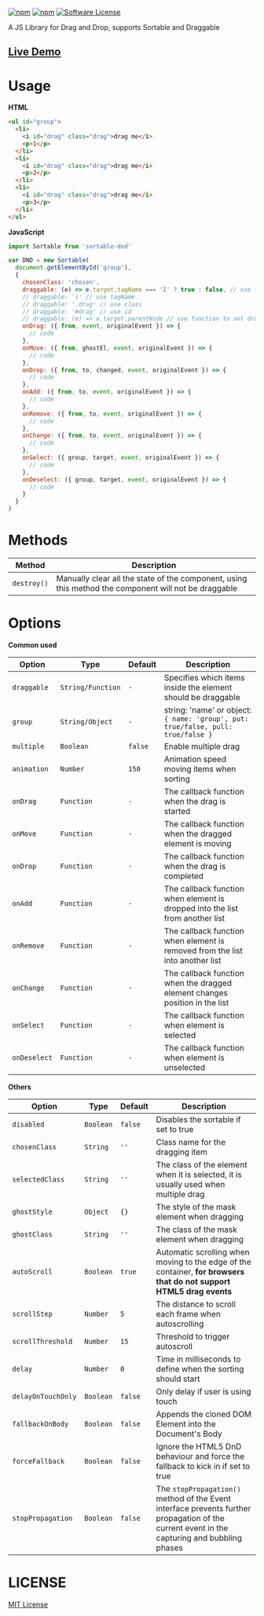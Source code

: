 [![npm](https://img.shields.io/npm/v/sortable-dnd.svg)](https://www.npmjs.com/package/sortable-dnd)  [![npm](https://img.shields.io/npm/dt/sortable-dnd.svg)](https://npm-stat.com/charts.html?package=sortable-dnd)  [![Software License](https://img.shields.io/badge/license-MIT-brightgreen.svg)](LICENSE)



A JS Library for Drag and Drop, supports Sortable and Draggable

## [Live Demo](https://mfuu.github.io/sortable-dnd/)

# Usage

**HTML**
```html
<ul id="group">
  <li>
    <i id="drag" class="drag">drag me</i>
    <p>1</p>
  </li>
  <li>
    <i id="drag" class="drag">drag me</i>
    <p>2</p>
  </li>
  <li>
    <i id="drag" class="drag">drag me</i>
    <p>3</p>
  </li>
</ul>
```

**JavaScript**
```js
import Sortable from 'sortable-dnd'

var DND = new Sortable(
  document.getElementById('group'),
  {
    chosenClass: 'chosen',
    draggable: (e) => e.target.tagName === 'I' ? true : false, // use function
    // draggable: 'i' // use tagName 
    // draggable: '.drag' // use class
    // draggable: '#drag' // use id
    // draggable: (e) => e.target.parentNode // use function to set drag Element
    onDrag: ({ from, event, originalEvent }) => {
      // code
    },
    onMove: ({ from, ghostEl, event, originalEvent }) => {
      // code
    },
    onDrop: ({ from, to, changed, event, originalEvent }) => {
      // code
    },
    onAdd: ({ from, to, event, originalEvent }) => {
      // code
    },
    onRemove: ({ from, to, event, originalEvent }) => {
      // code
    },
    onChange: ({ from, to, event, originalEvent }) => {
      // code
    },
    onSelect: ({ group, target, event, originalEvent }) => {
      // code
    },
    onDeselect: ({ group, target, event, originalEvent }) => {
      // code
    }
  }
)
```

# Methods

| **Method**   | **Description** |
|--------------|--------------|
| `destroy()`  | Manually clear all the state of the component, using this method the component will not be draggable |


# Options

**Common used**

|     **Option**    |      **Type**     | **Default** | **Description** |
|-------------------|-------------------|-------------|--------------|
| `draggable`       | `String/Function` | `-`         | Specifies which items inside the element should be draggable |
| `group`           | `String/Object`   | `-`         | string: 'name' or object: `{ name: 'group', put: true/false, pull: true/false }` |
| `multiple`        | `Boolean`         | `false`     | Enable multiple drag |
| `animation`       | `Number`          | `150`       | Animation speed moving items when sorting |
| `onDrag`          | `Function`        | `-`         | The callback function when the drag is started |
| `onMove`          | `Function`        | `-`         | The callback function when the dragged element is moving |
| `onDrop`          | `Function`        | `-`         | The callback function when the drag is completed |
| `onAdd`           | `Function`        | `-`         | The callback function when element is dropped into the list from another list |
| `onRemove`        | `Function`        | `-`         | The callback function when element is removed from the list into another list |
| `onChange`        | `Function`        | `-`         | The callback function when the dragged element changes position in the list |
| `onSelect`        | `Function`        | `-`         | The callback function when element is selected |
| `onDeselect`      | `Function`        | `-`         | The callback function when element is unselected |


**Others**

|     **Option**    |      **Type**     | **Default** | **Description** |
|-------------------|-------------------|-------------|--------------|
| `disabled`        | `Boolean`         | `false`     | Disables the sortable if set to true |
| `chosenClass`     | `String`          | `''`        | Class name for the dragging item |
| `selectedClass`   | `String`          | `''`        | The class of the element when it is selected, it is usually used when multiple drag |
| `ghostStyle`      | `Object`          | `{}`        | The style of the mask element when dragging |
| `ghostClass`      | `String`          | `''`        | The class of the mask element when dragging |
| `autoScroll`      | `Boolean`         | `true`      | Automatic scrolling when moving to the edge of the container, **for browsers that do not support HTML5 drag events** |
| `scrollStep`      | `Number`          | `5`         | The distance to scroll each frame when autoscrolling |
| `scrollThreshold` | `Number`          | `15`        | Threshold to trigger autoscroll |
| `delay`           | `Number`          | `0`         | Time in milliseconds to define when the sorting should start |
| `delayOnTouchOnly`| `Boolean`         | `false`     | Only delay if user is using touch |
| `fallbackOnBody`  | `Boolean`         | `false`     | Appends the cloned DOM Element into the Document's Body |
| `forceFallback`   | `Boolean`         | `false`     | Ignore the HTML5 DnD behaviour and force the fallback to kick in if set to true |
| `stopPropagation` | `Boolean`         | `false`     | The `stopPropagation()` method of the Event interface prevents further propagation of the current event in the capturing and bubbling phases |

# LICENSE

[MIT License](https://github.com/mfuu/sortable-dnd/blob/main/LICENSE)
